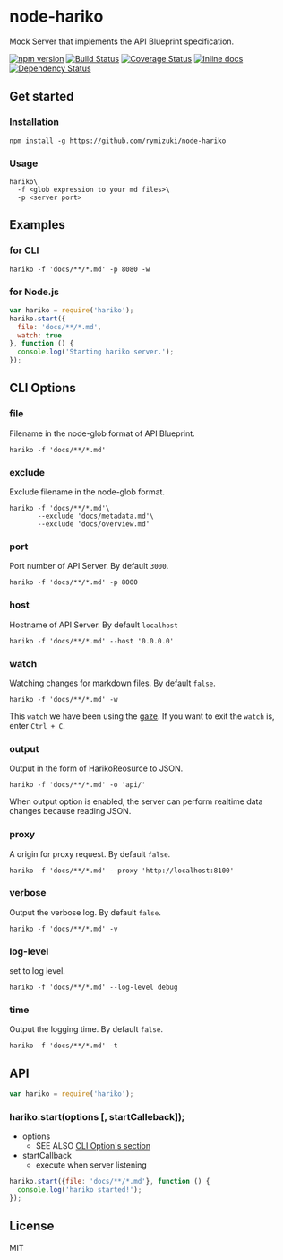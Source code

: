 # node-hariko
Mock Server that implements the API Blueprint specification.

[![npm version](https://badge.fury.io/js/hariko.svg)](http://badge.fury.io/js/hariko) [![Build Status](https://travis-ci.org/rymizuki/node-hariko.svg?branch=master)](https://travis-ci.org/rymizuki/node-hariko) [![Coverage Status](https://coveralls.io/repos/rymizuki/node-hariko/badge.svg?branch=master&service=github)](https://coveralls.io/github/rymizuki/node-hariko?branch=master) [![Inline docs](http://inch-ci.org/github/rymizuki/node-hariko.svg?branch=master)](http://inch-ci.org/github/rymizuki/node-hariko) [![Dependency Status](https://gemnasium.com/rymizuki/node-hariko.svg)](https://gemnasium.com/rymizuki/node-hariko) 

## Get started

### Installation

```
npm install -g https://github.com/rymizuki/node-hariko
```

### Usage

```
hariko\
  -f <glob expression to your md files>\
  -p <server port>
```

## Examples

### for CLI

```shell
hariko -f 'docs/**/*.md' -p 8080 -w
```

### for Node.js

```javascript
var hariko = require('hariko');
hariko.start({
  file: 'docs/**/*.md',
  watch: true
}, function () {
  console.log('Starting hariko server.');
});
```

## CLI Options

### file

Filename in the node-glob format of API Blueprint.

```
hariko -f 'docs/**/*.md'
```

### exclude

Exclude filename in the node-glob format.

```
hariko -f 'docs/**/*.md'\
       --exclude 'docs/metadata.md'\
       --exclude 'docs/overview.md'
```

### port

Port number of API Server.
By default `3000`.

```
hariko -f 'docs/**/*.md' -p 8000
```

### host

Hostname of API Server.
By default `localhost`

```
hariko -f 'docs/**/*.md' --host '0.0.0.0'
```

### watch

Watching changes for markdown files.
By default `false`.

```
hariko -f 'docs/**/*.md' -w
```

This `watch` we have been using the [gaze](https://github.com/shama/gaze).
If you want to exit the `watch` is, enter `Ctrl + C`.

### output

Output in the form of HarikoReosurce to JSON.

```
hariko -f 'docs/**/*.md' -o 'api/'
```

When output option is enabled,
the server can perform realtime data changes because reading JSON.

### proxy

A origin for proxy request.
By default `false`.

```
hariko -f 'docs/**/*.md' --proxy 'http://localhost:8100'
```

### verbose

Output the verbose log.
By default `false`.

```
hariko -f 'docs/**/*.md' -v
```

### log-level

set to log level.

```
hariko -f 'docs/**/*.md' --log-level debug
```

### time

Output the logging time.
By default `false`.

```
hariko -f 'docs/**/*.md' -t
```

## API

```javascript
var hariko = require('hariko');
```

### hariko.start(options [, startCalleback]);

- options
  - SEE ALSO [CLI Option's section](#cli-options)
- startCallback
  - execute when server listening

```javascript
hariko.start({file: 'docs/**/*.md'}, function () {
  console.log('hariko started!');
});
```

## License

MIT

